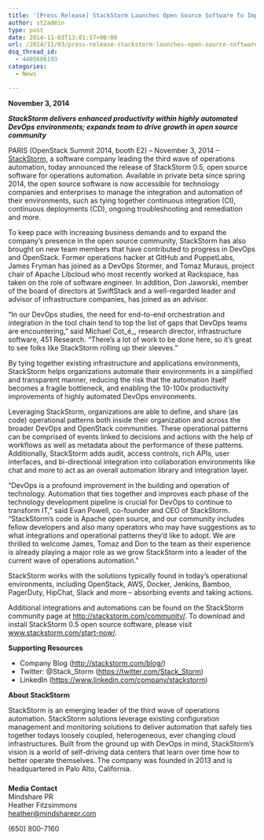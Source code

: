 ```yaml
---
title: '[Press Release] StackStorm Launches Open Source Software To Improve Operations Automation'
author: st2admin
type: post
date: 2014-11-03T13:01:57+00:00
url: /2014/11/03/press-release-stackstorm-launches-open-source-software-to-improve-operations-automation/
dsq_thread_id:
  - 4405686193
categories:
  - News

---
```

**November 3, 2014**

_**StackStorm delivers enhanced productivity within highly automated DevOps environments; expands team to drive growth in open source community**_

PARIS (OpenStack Summit 2014, booth E2) – November 3, 2014 –<a href="http://stackstorm.com/" target="_blank">StackStorm</a>, a software company leading the third wave of operations automation, today announced the release of StackStorm 0.5, open source software for operations automation. Available in private beta since spring 2014, the open source software is now accessible for technology companies and enterprises to manage the integration and automation of their environments, such as tying together continuous integration (CI), continuous deployments (CD), ongoing troubleshooting and remediation and more.

To keep pace with increasing business demands and to expand the company’s presence in the open source community, StackStorm has also brought on new team members that have contributed to progress in DevOps and OpenStack. Former operations hacker at GitHub and PuppetLabs, James Fryman has joined as a DevOps Stormer, and Tomaz Muraus, project chair of Apache Libcloud who most recently worked at Rackspace, has taken on the role of software engineer. In addition, Don Jaworski, member of the board of directors at SwiftStack and a well-regarded leader and advisor of infrastructure companies, has joined as an advisor.

<!--more-->

“In our DevOps studies, the need for end-to-end orchestration and integration in the tool chain tend to top the list of gaps that DevOps teams are encountering,” said Michael Cot_é_, research director, infrastructure software, 451 Research. “There&#8217;s a lot of work to be done here, so it&#8217;s great to see folks like StackStorm rolling up their sleeves.”

By tying together existing infrastructure and applications environments, StackStorm helps organizations automate their environments in a simplified and transparent manner, reducing the risk that the automation itself becomes a fragile bottleneck, and enabling the 10-100x productivity improvements of highly automated DevOps environments.

Leveraging StackStorm, organizations are able to define, and share (as code) operational patterns both inside their organization and across the broader DevOps and OpenStack communities. These operational patterns can be comprised of events linked to decisions and actions with the help of workflows as well as metadata about the performance of these patterns. Additionally, StackStorm adds audit, access controls, rich APIs, user interfaces, and bi-directional integration into collaboration environments like chat and more to act as an overall automation library and integration layer.

“DevOps is a profound improvement in the building and operation of technology. Automation that ties together and improves each phase of the technology development pipeline is crucial for DevOps to continue to transform IT,” said Evan Powell, co-founder and CEO of StackStorm. “StackStorm’s code is Apache open source, and our community includes fellow developers and also many operators who may have suggestions as to what integrations and operational patterns they’d like to adopt. We are thrilled to welcome James, Tomaz and Don to the team as their experience is already playing a major role as we grow StackStorm into a leader of the current wave of operations automation.”

StackStorm works with the solutions typically found in today’s operational environments, including OpenStack, AWS, Docker, Jenkins, Bamboo, PagerDuty, HipChat, Slack and more – absorbing events and taking actions.

Additional integrations and automations can be found on the StackStorm community page at <a href="http://stackstorm.com/community/" target="_blank">http://stackstorm.com/community/</a>. To download and install StackStorm 0.5 open source software, please visit <a href="www.stackstorm.com/start-now/" target="_blank">www.stackstorm.com/start-now/</a>.

**Supporting Resources**

  * Company Blog (<a href="http://stackstorm.com/blog/" target="_blank">http://stackstorm.com/blog/</a>)
  * Twitter: @Stack_Storm (<a href="https://twitter.com/Stack_Storm" target="_blank">https://twitter.com/Stack_Storm</a>)
  * LinkedIn (<https://www.linkedin.com/company/stackstorm>)

**About StackStorm**

StackStorm is an emerging leader of the third wave of operations automation. StackStorm solutions leverage existing configuration management and monitoring solutions to deliver automation that safely ties together todays loosely coupled, heterogeneous, ever changing cloud infrastructures. Built from the ground up with DevOps in mind, StackStorm’s vision is a world of self-driving data centers that learn over time how to better operate themselves. The company was founded in 2013 and is headquartered in Palo Alto, California.

###

**Media Contact**  
Mindshare PR  
Heather Fitzsimmons  
<heather@mindsharepr.com>

(650) 800-7160